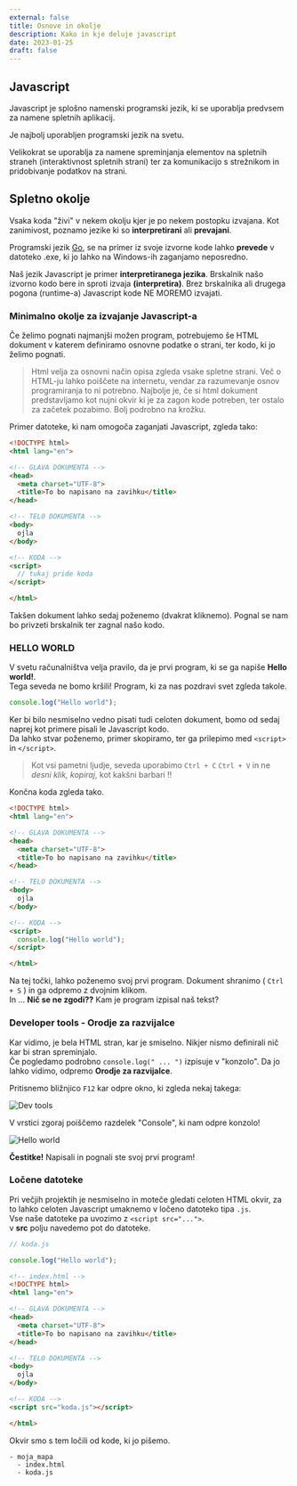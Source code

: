 ```yaml
---
external: false
title: Osnove in okolje
description: Kako in kje deluje javascript
date: 2023-01-25
draft: false
---
```


## Javascript

Javascript je splošno namenski programski jezik, ki se uporablja predvsem za namene spletnih aplikacij.  

Je najbolj uporabljen programski jezik na svetu.

Velikokrat se uporablja za namene spreminjanja elementov na spletnih straneh (interaktivnost spletnih strani) ter za komunikacijo s strežnikom in pridobivanje podatkov na strani.

## Spletno okolje

Vsaka koda "živi" v nekem okolju kjer je po nekem postopku izvajana.
Kot zanimivost, poznamo jezike ki so **interpretirani** ali **prevajani**.  

Programski jezik [Go](https://go.dev/), se na primer iz svoje izvorne kode lahko **prevede** v datoteko .exe, ki jo lahko na Windows-ih zaganjamo neposredno.  

Naš jezik Javascript je primer **interpretiranega jezika**. Brskalnik našo izvorno kodo bere in sproti izvaja **(interpretira)**. Brez brskalnika ali drugega pogona (runtime-a) Javascript kode NE MOREMO izvajati.

### Minimalno okolje za izvajanje Javascript-a

Če želimo pognati najmanjši možen program, potrebujemo še HTML dokument v katerem definiramo osnovne podatke o strani, ter kodo, ki jo želimo pognati.

> Html velja za osnovni način opisa zgleda vsake spletne strani. Več o HTML-ju  lahko poiščete na internetu, vendar za razumevanje osnov programiranja to ni potrebno. Najbolje je, če si html dokument predstavljamo kot nujni okvir ki je za zagon kode potreben, ter ostalo za začetek pozabimo. Bolj podrobno na krožku.

Primer datoteke, ki nam omogoča zaganjati Javascript, zgleda tako:

```html
<!DOCTYPE html>
<html lang="en">

<!-- GLAVA DOKUMENTA -->
<head>
  <meta charset="UTF-8">
  <title>To bo napisano na zavihku</title>
</head>

<!-- TELO DOKUMENTA -->
<body>
  ojla
</body>

<!-- KODA -->
<script>
  // tukaj pride koda
</script>

</html>
```

Takšen dokument lahko sedaj poženemo (dvakrat kliknemo). Pognal se nam bo privzeti brskalnik ter zagnal našo kodo.

### HELLO WORLD

V svetu računalništva velja pravilo, da je prvi program, ki se ga napiše **Hello world!**.  
Tega seveda ne bomo kršili! Program, ki za nas pozdravi svet zgleda takole.  

```js
console.log("Hello world");
```

Ker bi bilo nesmiselno vedno pisati tudi celoten dokument, bomo od sedaj naprej kot primere pisali le Javascript kodo.  
Da lahko stvar poženemo, primer skopiramo, ter ga prilepimo med `<script>` in `</script>`.

>Kot vsi pametni ljudje, seveda uporabimo `Ctrl + C` `Ctrl + V` in ne _desni klik, kopiraj_, kot kakšni barbari !!

Končna koda zgleda tako.

```html
<!DOCTYPE html>
<html lang="en">

<!-- GLAVA DOKUMENTA -->
<head>
  <meta charset="UTF-8">
  <title>To bo napisano na zavihku</title>
</head>

<!-- TELO DOKUMENTA -->
<body>
  ojla
</body>

<!-- KODA -->
<script>
  console.log("Hello world");
</script>

</html>
```

Na tej točki, lahko poženemo svoj prvi program. Dokument shranimo ( `Ctrl + S` ) in ga odpremo z dvojnim klikom.  
In ... **Nič se ne zgodi??** Kam je program izpisal naš tekst?

### Developer tools - Orodje za razvijalce

Kar vidimo, je bela HTML stran, kar je smiselno. Nikjer nismo definirali nič kar bi stran spreminjalo.  
Če pogledamo podrobno `console.log(" ... ")` izpisuje v "konzolo". Da jo lahko vidimo, odpremo **Orodje za razvijalce**.

Pritisnemo bližnjico `F12` kar odpre okno, ki zgleda nekaj takega:

![Dev tools](/assets/img/devtools.png)

V vrstici zgoraj poiščemo razdelek "Console", ki nam odpre konzolo!

![Hello world](/assets/img/helloworld.png)

**Čestitke!** Napisali in pognali ste svoj prvi program!

### Ločene datoteke

Pri večjih projektih je nesmiselno in moteče gledati celoten HTML okvir, za to lahko celoten Javascript umaknemo v ločeno datoteko tipa `.js`.  
Vse naše datoteke pa uvozimo z `<script src="...">`.  
v **src** polju navedemo pot do datoteke.  

```js
// koda.js

console.log("Hello world");
```

```html
<!-- index.html -->
<!DOCTYPE html>
<html lang="en">

<!-- GLAVA DOKUMENTA -->
<head>
  <meta charset="UTF-8">
  <title>To bo napisano na zavihku</title>
</head>

<!-- TELO DOKUMENTA -->
<body>
  ojla
</body>

<!-- KODA -->
<script src="koda.js"></script>

</html>
```

Okvir smo s tem ločili od kode, ki jo pišemo.

```
- moja_mapa
  - index.html
  - koda.js
```
